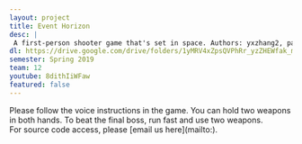 ```yaml
---
layout: project
title: Event Horizon
desc: |
 A first-person shooter game that's set in space. Authors: yxzhang2, painap2, sujalfs2, blyu3, weihang2
dl: https://drive.google.com/drive/folders/1yMRV4xZpsQVPhRr_yzZHEWfak_mNcgYS?usp=sharing
semester: Spring 2019
team: 12
youtube: 8dithIiWFaw
featured: false
---
```

Please follow the voice instructions in the game. You can hold two weapons in both hands. To beat the final boss, run fast and use two weapons.  
For source code access, please [email us here](mailto:<email address>).
